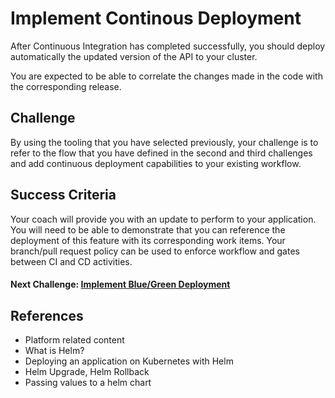 # Implement Continous Deployment

After Continuous Integration has completed successfully, you should deploy automatically the updated version of the API to your cluster.

You are expected to be able to correlate the changes made in the code with the corresponding release.

## Challenge

By using the tooling that you have selected previously, your challenge is to refer to the flow that you have defined in the second and third challenges and add continuous deployment capabilities to your existing workflow.

## Success Criteria

Your coach will provide you with an update to perform to your application. You will need to be able to demonstrate that you can reference the deployment of this feature with its corresponding work items. Your branch/pull request policy can be used to enforce workflow and gates between CI and CD activities.

#### Next Challenge: [Implement Blue/Green Deployment](./05-implement-blue-green.md)

## References

- Platform related content
- What is Helm?
- Deploying an application on Kubernetes with Helm
- Helm Upgrade, Helm Rollback
- Passing values to a helm chart